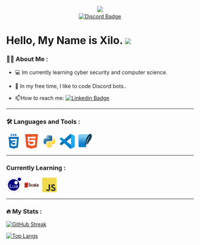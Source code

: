 <div id="header" align="center">
  <img src="https://media.giphy.com/media/M9gbBd9nbDrOTu1Mqx/giphy.gif" width="100"/>
</div>

<div id="badges" align="center">
  <a href="https://discord.gg/programmers">
    <img src="https://img.shields.io/badge/Discord-5865F2?logo=discord&logoColor=white" alt="Discord Badge"/>
  </a>
</div>

<h1>
 Hello, My Name is Xilo.
  <img src="https://media.giphy.com/media/hvRJCLFzcasrR4ia7z/giphy.gif" width="30px"/>
</h1>

### 🧑‍💻 About Me :

- 💻 Im currently learning cyber security and computer science.

- 🤖 In my free time, I like to code Discord bots..

- :mailbox:How to reach me: [![Linkedin Badge](https://img.shields.io/badge/-Xilo-5865F2?style=flat&logo=discord&logoColor=white)](https://discord.gg/programmers)
---
### :hammer_and_wrench: Languages and Tools :

<div>
  <img src="https://github.com/devicons/devicon/blob/master/icons/css3/css3-plain-wordmark.svg"  title="CSS3" alt="CSS" width="40" height="40"/>&nbsp;
  <img src="https://github.com/devicons/devicon/blob/master/icons/html5/html5-original.svg" title="HTML5" alt="HTML" width="40" height="40"/>&nbsp;
  <img src="https://github.com/devicons/devicon/blob/master/icons/python/python-original.svg" title="python" alt="python" width="40" height="40"/>&nbsp;
  <img src="https://github.com/devicons/devicon/blob/master/icons/vscode/vscode-original.svg" title="vscode" alt="vscode" width="40" height="40"/>&nbsp;
  <img src="https://github.com/devicons/devicon/blob/master/icons/sqlite/sqlite-original.svg" title="SQLITE" alt="SQLITE" width="40" height="40"/>&nbsp;
</div>

---

### Currently Learning :
<div>
    <img src="https://github.com/devicons/devicon/blob/master/icons/lua/lua-original-wordmark.svg"  title="LUA" alt="lua" width="40" height="40"/>&nbsp;
  <img src="https://github.com/devicons/devicon/blob/master/icons/scala/scala-original-wordmark.svg"  title="SCALA" alt="SCALA" width="40" height="40"/>&nbsp;
   <img src="https://github.com/devicons/devicon/blob/master/icons/javascript/javascript-original.svg"  title="SCALA" alt="SCALA" width="40" height="40"/>&nbsp;
</div>

---

### :fire: My Stats :
[![GitHub Streak](http://github-readme-streak-stats.herokuapp.com?user=Xilo6&theme=dark&background=000000)](https://git.io/streak-stats)

[![Top Langs](https://github-readme-stats.vercel.app/api/top-langs/?username=Xilo6&layout=compact&theme=vision-friendly-dark)](https://github.com/anuraghazra/github-readme-stats)
